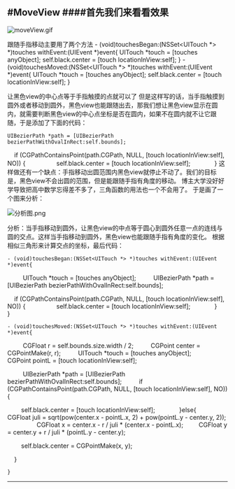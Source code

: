 #MoveView
####首先我们来看看效果
------
![moveView.gif](http://upload-images.jianshu.io/upload_images/1428756-b7db64fdcfe9f7d0.gif?imageMogr2/auto-orient/strip)

跟随手指移动主要用了两个方法
    - (void)touchesBegan:(NSSet<UITouch *> *)touches withEvent:(UIEvent *)event{
        UITouch *touch = [touches anyObject];
        self.black.center = [touch locationInView:self];
    }
    - (void)touchesMoved:(NSSet<UITouch *> *)touches withEvent:(UIEvent *)event{
        UITouch *touch = [touches anyObject];
        self.black.center = [touch locationInView:self];
    }

让黑色view的中心点等于手指触摸的点就可以了
但是这样写的话，当手指触摸到圆外或者移动到圆外，黑色view也能跟随出去，那我们想让黑色view显示在圆内，就需要判断黑色view的中心点坐标是否在圆内，如果不在圆内就不让它跟随，于是添加了下面的代码：

    UIBezierPath *path = [UIBezierPath bezierPathWithOvalInRect:self.bounds];

    if (CGPathContainsPoint(path.CGPath, NULL, [touch locationInView:self], NO)) {
        
        self.black.center = [touch locationInView:self];
        
    }
这样做还有一个缺点：手指移动出圆范围内黑色view就停止不动了。我们的目标是，黑色view不会出圆的范围，但是能跟随手指有角度的移动。
博主大学没好好学导致把高中数学忘得差不多了，三角函数的用法也一个不会用了。
于是画了一个图来分析：

![分析图.png](http://upload-images.jianshu.io/upload_images/1428756-57ddbb922379b1f4.png?imageMogr2/auto-orient/strip%7CimageView2/2/w/1240)

分析：当手指移动到圆外，让黑色view的中点等于圆心到圆外任意一点的连线与圆的交点。这样当手指移动到圆外，黑色view也能跟随手指有角度的变化。
根据相似三角形来计算交点的坐标，最后代码：

    - (void)touchesBegan:(NSSet<UITouch *> *)touches withEvent:(UIEvent *)event{
    
      UITouch *touch = [touches anyObject];
    
      UIBezierPath *path = [UIBezierPath bezierPathWithOvalInRect:self.bounds];

      if (CGPathContainsPoint(path.CGPath, NULL, [touch locationInView:self], NO)) {
        
        self.black.center = [touch locationInView:self];
        
      }
    
    }

    - (void)touchesMoved:(NSSet<UITouch *> *)touches withEvent:(UIEvent *)event{
    
      CGFloat r = self.bounds.size.width / 2;
    
      CGPoint center = CGPointMake(r, r);
    
      UITouch *touch = [touches anyObject];
    
      CGPoint pointL = [touch locationInView:self];

    
      UIBezierPath *path = [UIBezierPath bezierPathWithOvalInRect:self.bounds];
    
      if (CGPathContainsPoint(path.CGPath, NULL, [touch locationInView:self], NO)) {

        self.black.center = [touch locationInView:self];
        
      }else{
        
        CGFloat juli = sqrt(pow(center.x - pointL.x, 2) + pow(pointL.y - center.y, 2));
        
        CGFloat x = center.x - r / juli * (center.x - pointL.x);
        CGFloat y = center.y + r / juli * (pointL.y - center.y);

        self.black.center = CGPointMake(x, y);

      }

    }

---